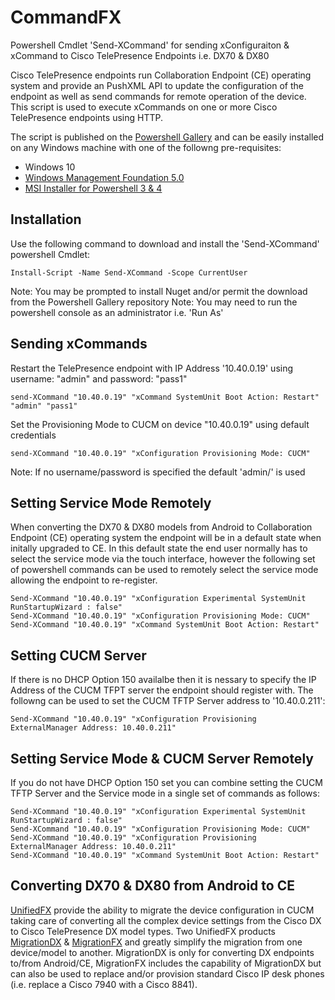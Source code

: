 # CommandFX
Powershell Cmdlet 'Send-XCommand' for sending xConfiguraiton &amp; xCommand to Cisco TelePresence Endpoints i.e. DX70 &amp; DX80

Cisco TelePresence endpoints run Collaboration Endpoint (CE) operating system and provide an PushXML API to update the configuration of the endpoint as well as send commands for remote operation of the device. This script is used to execute xCommands on one or more Cisco TelePresence endpoints using HTTP.

The script is published on the [Powershell Gallery](https://www.powershellgallery.com/packages/Send-XCommand) and can be easily installed on any Windows machine with one of the followng pre-requisites:

* Windows 10
* [Windows Management Foundation 5.0](https://www.microsoft.com/en-us/download/details.aspx?id=50395)
* [MSI Installer for Powershell 3 & 4](https://www.microsoft.com/en-us/download/details.aspx?id=51451)

## Installation
Use the following command to download and install the 'Send-XCommand' powershell Cmdlet:

```
Install-Script -Name Send-XCommand -Scope CurrentUser
```
Note: You may be prompted to install Nuget and/or permit the download from the Powershell Gallery repository
Note: You may need to run the powershell console as an administrator i.e. 'Run As'

## Sending xCommands

Restart the TelePresence endpoint with IP Address '10.40.0.19' using username: "admin" and password: "pass1"
```
send-XCommand "10.40.0.19" "xCommand SystemUnit Boot Action: Restart" "admin" "pass1"
```

Set the Provisioning Mode to CUCM on device "10.40.0.19" using default credentials
```
send-XCommand "10.40.0.19" "xConfiguration Provisioning Mode: CUCM"
```
Note: If no username/password is specified the default 'admin/<blank>' is used

## Setting Service Mode Remotely
When converting the DX70 & DX80 models from Android to Collaboration Endpoint (CE) operating system the endpoint will be in a default state when initally upgraded to CE. In this default state the end user normally has to select the service mode via the touch interface, however the following set of powershell commands can be used to remotely select the service mode allowing the endpoint to re-register.

```
Send-XCommand "10.40.0.19" "xConfiguration Experimental SystemUnit RunStartupWizard : false"
Send-XCommand "10.40.0.19" "xConfiguration Provisioning Mode: CUCM"
Send-XCommand "10.40.0.19" "xCommand SystemUnit Boot Action: Restart"
```

## Setting CUCM Server
If there is no DHCP Option 150 availalbe then it is nessary to specify the IP Address of the CUCM TFPT server the endpoint should register with. The followng can be used to set the CUCM TFTP Server address to '10.40.0.211':

```
Send-XCommand "10.40.0.19" "xConfiguration Provisioning ExternalManager Address: 10.40.0.211"
```

## Setting Service Mode & CUCM Server Remotely
If you do not have DHCP Option 150 set you can combine setting the CUCM TFTP Server and the Service mode in a single set of commands as follows:

```
Send-XCommand "10.40.0.19" "xConfiguration Experimental SystemUnit RunStartupWizard : false"
Send-XCommand "10.40.0.19" "xConfiguration Provisioning Mode: CUCM"
Send-XCommand "10.40.0.19" "xConfiguration Provisioning ExternalManager Address: 10.40.0.211"
Send-XCommand "10.40.0.19" "xCommand SystemUnit Boot Action: Restart"
```

## Converting DX70 & DX80 from Android to CE
[UnifiedFX](http://www.unifiedfx.com) provide the ability to migrate the device configuration in CUCM taking care of converting all the complex device settings from the Cisco DX to Cisco TelePresence DX model types. Two UnifiedFX products [MigrationDX](http://www.unifiedfx.com/migrationdx) & [MigrationFX](http://www.unifiedfx.com/migrationfx) and greatly simplify the migration from one device/model to another. MigrationDX is only for converting DX endpoints to/from Android/CE, MigrationFX includes the capability of MigrationDX but can also be used to replace and/or provision standard Cisco IP desk phones (i.e. replace a Cisco 7940 with a Cisco 8841).
